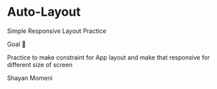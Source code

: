 # Auto-Layout
Simple Responsive Layout Practice 

Goal 🎯

Practice to make constraint for App layout and make that responsive for different size of screen 

Shayan Momeni
